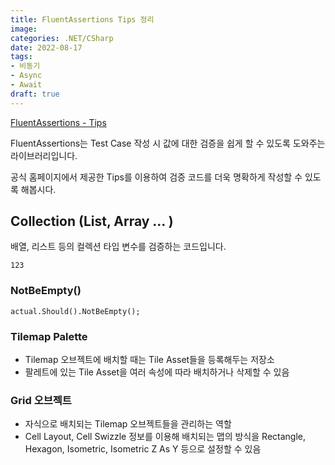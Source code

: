 ```yaml
---
title: FluentAssertions Tips 정리
image: 
categories: .NET/CSharp
date: 2022-08-17
tags:
- 비동기
- Async
- Await
draft: true
---
```

[FluentAssertions - Tips](https://fluentassertions.com/tips/#general-tips)

FluentAssertions는 Test Case 작성 시 값에 대한 검증을 쉽게 할 수 있도록 도와주는 라이브러리입니다.

공식 홈페이지에서 제공한 Tips를 이용하여 검증 코드를 더욱 명확하게 작성할 수 있도록 해봅시다.

## Collection (List, Array ... )
배열, 리스트 등의 컬렉션 타입 변수를 검증하는 코드입니다.
```ad-summary
123
```

### NotBeEmpty()
```
actual.Should().NotBeEmpty();
```

### Tilemap Palette
- Tilemap 오브젝트에 배치할 때는 Tile Asset들을 등록해두는 저장소
- 팔레트에 있는 Tile Asset을 여러 속성에 따라 배치하거나 삭제할 수 있음

### Grid 오브젝트
- 자식으로 배치되는 Tilemap 오브젝트들을 관리하는 역할
- Cell Layout, Cell Swizzle 정보를 이용해 배치되는 맵의 방식을 Rectangle, Hexagon, Isometric, Isometric Z As Y 등으로 설정할 수 있음
